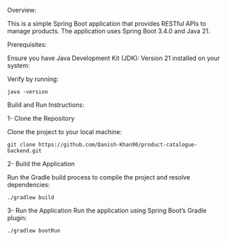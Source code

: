 Overview:

This is a simple Spring Boot application that provides RESTful APIs to manage products. The application uses Spring Boot 3.4.0 and Java 21.

Prerequisites:

Ensure you have Java Development Kit (JDK): Version 21 installed on your system:

Verify by running:

```
java -version

```

Build and Run Instructions:

1- Clone the Repository

Clone the project to your local machine:

```
git clone https://github.com/Danish-Khan90/product-catalogue-backend.git

```

2-  Build the Application

Run the Gradle build process to compile the project and resolve dependencies:

```
./gradlew build

```

3- Run the Application
Run the application using Spring Boot’s Gradle plugin:

```
./gradlew bootRun

```






